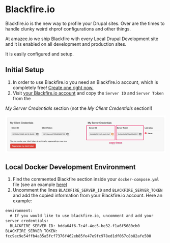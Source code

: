 # Blackfire.io

Blackfire.io is the new way to profile your Drupal sites. Over are the times to handle clunky weird xhprof configurations and other things.

At amazee.io we ship Blackfire with every Local Drupal Development site and it is enabled on all development and production sites.

It is easily configured and setup.

## Initial Setup

1. In order to use Blackfire.io you need an Blackfire.io account, which is completely free! [Create one right now.](https://blackfire.io/signup)
2. Visit [your Blackfire.io account](https://blackfire.io/account) and copy the `Server ID` and `Server Token` from the

  _My Server Credentials_ section \(not the _My Client Credentials_ section!\)


![](/assets/Account_-_Blackfire.jpg)

## Local Docker Development Environment

1. Find the commented Blackfire section inside your `docker-compose.yml` file \(see an example [here](https://github.com/amazeeio/docker/blob/master/example-php70-basic.yml#L13)\)
2. Uncomment the lines `BLACKFIRE_SERVER_ID` and `BLACKFIRE_SERVER_TOKEN` and add the copied information from your Blackfire.io account. Here an example:

```
environment:
  # If you would like to use blackfire.io, uncomment and add your server credentials:
  BLACKFIRE_SERVER_ID: bdda64f6-7c4f-4ec5-be32-f1a6f5680cb0  BLACKFIRE_SERVER_TOKEN: fcc9ec9e54ffb4a35a5fcf7376f462eb85fe47e9fc978ed1df067c8b82afe500
```


